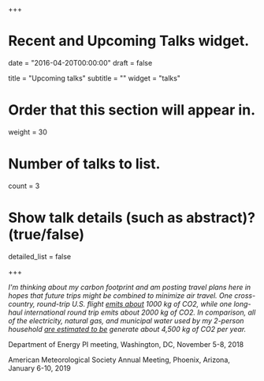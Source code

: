 +++
# Recent and Upcoming Talks widget.

date = "2016-04-20T00:00:00"
draft = false

title = "Upcoming talks"
subtitle = ""
widget = "talks"

# Order that this section will appear in.
weight = 30

# Number of talks to list.
count = 3 

# Show talk details (such as abstract)? (true/false)
detailed_list = false

+++

*I'm thinking about my carbon footprint and am posting travel plans here in hopes that future trips might be combined to minimize air travel. One cross-country, round-trip U.S. flight [emits about](http://co2offsets.sustainabletravelinternational.org/ua/offsets) 1000 kg of CO2, while one long-haul international round trip emits about 2000 kg of CO2.  In comparison, all of the electricity, natural gas, and municipal water used by my 2-person household [are estimated to be](https://coolclimate.berkeley.edu/calculator) generate about 4,500 kg of CO2 per year.* 

[//]: # (Universidad Nacional Autónoma de México, annual Panorama of the Atmospheric Sciences, July 31, 2018)

Department of Energy PI meeting, Washington, DC, November 5-8, 2018

American Meteorological Society Annual Meeting, Phoenix, Arizona, January 6-10, 2019
 
